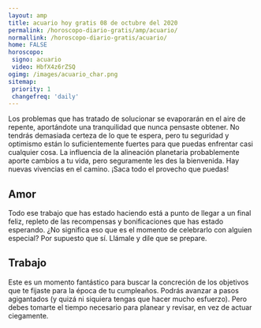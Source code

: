 ```yaml
---
layout: amp
title: acuario hoy gratis 08 de octubre del 2020 
permalink: /horoscopo-diario-gratis/amp/acuario/
normallink: /horoscopo-diario-gratis/acuario/
home: FALSE
horoscopo:
 signo: acuario
 video: HbfX4z6rZSQ
ogimg: /images/acuario_char.png
sitemap:
 priority: 1
 changefreq: 'daily'
---
```



Los problemas que has tratado de solucionar se evaporarán en el aire de repente, aportándote una tranquilidad que nunca pensaste obtener. No tendrás demasiada certeza de lo que te espera, pero tu seguridad y optimismo están lo suficientemente fuertes para que puedas enfrentar casi cualquier cosa. La influencia de la alineación planetaria probablemente aporte cambios a tu vida, pero seguramente les des la bienvenida. Hay nuevas vivencias en el camino. ¡Saca todo el provecho que puedas!

## Amor

Todo ese trabajo que has estado haciendo está a punto de llegar a un final feliz, repleto de las recompensas y bonificaciones que has estado esperando. ¿No significa eso que es el momento de celebrarlo con alguien especial? Por supuesto que sí. Llámale y dile que se prepare.

## Trabajo

Este es un momento fantástico para buscar la concreción de los objetivos que te fijaste para la época de tu cumpleaños. Podrás avanzar a pasos agigantados (y quizá ni siquiera tengas que hacer mucho esfuerzo). Pero debes tomarte el tiempo necesario para planear y revisar, en vez de actuar ciegamente.